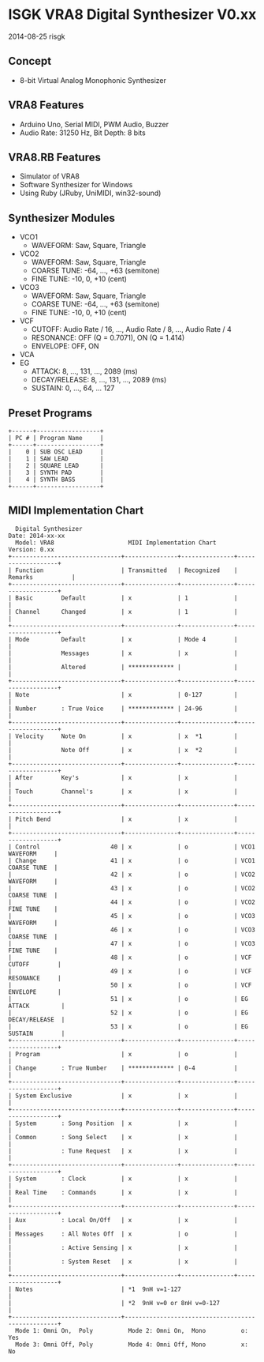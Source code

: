 # ISGK VRA8 Digital Synthesizer V0.xx

2014-08-25 risgk

## Concept

- 8-bit Virtual Analog Monophonic Synthesizer

## VRA8 Features

- Arduino Uno, Serial MIDI, PWM Audio, Buzzer
- Audio Rate: 31250 Hz, Bit Depth: 8 bits

## VRA8.RB Features

- Simulator of VRA8
- Software Synthesizer for Windows
- Using Ruby (JRuby, UniMIDI, win32-sound)

## Synthesizer Modules

- VCO1
    - WAVEFORM: Saw, Square, Triangle
- VCO2
    - WAVEFORM: Saw, Square, Triangle
    - COARSE TUNE: -64, ..., +63 (semitone)
    - FINE TUNE: -10, 0, +10 (cent)
- VCO3
    - WAVEFORM: Saw, Square, Triangle
    - COARSE TUNE: -64, ..., +63 (semitone)
    - FINE TUNE: -10, 0, +10 (cent)
- VCF
    - CUTOFF: Audio Rate / 16, ..., Audio Rate / 8, ..., Audio Rate / 4
    - RESONANCE: OFF (Q = 0.7071), ON (Q = 1.414)
    - ENVELOPE: OFF, ON
- VCA
- EG
    - ATTACK: 8, ..., 131, ..., 2089 (ms)
    - DECAY/RELEASE: 8, ..., 131, ..., 2089 (ms)
    - SUSTAIN: 0, ..., 64, ... 127

## Preset Programs

    +------+------------------+
    | PC # | Program Name     |
    +------+------------------+
    |    0 | SUB OSC LEAD     |
    |    1 | SAW LEAD         |
    |    2 | SQUARE LEAD      |
    |    3 | SYNTH PAD        |
    |    4 | SYNTH BASS       |
    +------+------------------+

## MIDI Implementation Chart

      Digital Synthesizer                                             Date: 2014-xx-xx
      Model: VRA8                     MIDI Implementation Chart       Version: 0.xx
    +-------------------------------+---------------+---------------+-------------------+
    | Function                      | Transmitted   | Recognized    | Remarks           |
    +-------------------------------+---------------+---------------+-------------------+
    | Basic        Default          | x             | 1             |                   |
    | Channel      Changed          | x             | 1             |                   |
    +-------------------------------+---------------+---------------+-------------------+
    | Mode         Default          | x             | Mode 4        |                   |
    |              Messages         | x             | x             |                   |
    |              Altered          | ************* |               |                   |
    +-------------------------------+---------------+---------------+-------------------+
    | Note                          | x             | 0-127         |                   |
    | Number       : True Voice     | ************* | 24-96         |                   |
    +-------------------------------+---------------+---------------+-------------------+
    | Velocity     Note On          | x             | x  *1         |                   |
    |              Note Off         | x             | x  *2         |                   |
    +-------------------------------+---------------+---------------+-------------------+
    | After        Key's            | x             | x             |                   |
    | Touch        Channel's        | x             | x             |                   |
    +-------------------------------+---------------+---------------+-------------------+
    | Pitch Bend                    | x             | x             |                   |
    +-------------------------------+---------------+---------------+-------------------+
    | Control                    40 | x             | o             | VCO1 WAVEFORM     |
    | Change                     41 | x             | o             | VCO1 COARSE TUNE  |
    |                            42 | x             | o             | VCO2 WAVEFORM     |
    |                            43 | x             | o             | VCO2 COARSE TUNE  |
    |                            44 | x             | o             | VCO2 FINE TUNE    |
    |                            45 | x             | o             | VCO3 WAVEFORM     |
    |                            46 | x             | o             | VCO3 COARSE TUNE  |
    |                            47 | x             | o             | VCO3 FINE TUNE    |
    |                            48 | x             | o             | VCF CUTOFF        |
    |                            49 | x             | o             | VCF RESONANCE     |
    |                            50 | x             | o             | VCF ENVELOPE      |
    |                            51 | x             | o             | EG ATTACK         |
    |                            52 | x             | o             | EG DECAY/RELEASE  |
    |                            53 | x             | o             | EG SUSTAIN        |
    +-------------------------------+---------------+---------------+-------------------+
    | Program                       | x             | o             |                   |
    | Change       : True Number    | ************* | 0-4           |                   |
    +-------------------------------+---------------+---------------+-------------------+
    | System Exclusive              | x             | x             |                   |
    +-------------------------------+---------------+---------------+-------------------+
    | System       : Song Position  | x             | x             |                   |
    | Common       : Song Select    | x             | x             |                   |
    |              : Tune Request   | x             | x             |                   |
    +-------------------------------+---------------+---------------+-------------------+
    | System       : Clock          | x             | x             |                   |
    | Real Time    : Commands       | x             | x             |                   |
    +-------------------------------+---------------+---------------+-------------------+
    | Aux          : Local On/Off   | x             | x             |                   |
    | Messages     : All Notes Off  | x             | o             |                   |
    |              : Active Sensing | x             | x             |                   |
    |              : System Reset   | x             | x             |                   |
    +-------------------------------+---------------+---------------+-------------------+
    | Notes                         | *1  9nH v=1-127                                   |
    |                               | *2  9nH v=0 or 8nH v=0-127                        |
    +-------------------------------+---------------------------------------------------+
      Mode 1: Omni On,  Poly          Mode 2: Omni On,  Mono          o: Yes
      Mode 3: Omni Off, Poly          Mode 4: Omni Off, Mono          x: No
